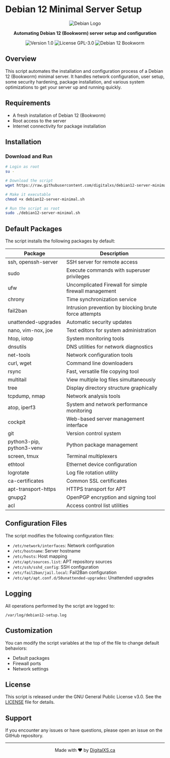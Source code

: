 # Debian 12 Minimal Server Setup

<p align="center">
  <img src="https://www.debian.org/logos/openlogo-nd-100.png" alt="Debian Logo">
</p>

<p align="center">
  <strong>Automating Debian 12 (Bookworm) server setup and configuration</strong>
</p>

<p align="center">
  <img src="https://img.shields.io/badge/Version-1.0-blue" alt="Version 1.0">
  <img src="https://img.shields.io/badge/License-GPL--3.0-green" alt="License GPL-3.0">
  <img src="https://img.shields.io/badge/Debian-12%20Bookworm-red" alt="Debian 12 Bookworm">
</p>

## Overview

This script automates the installation and configuration process of a Debian 12 (Bookworm) minimal server. It handles network configuration, user setup, some security hardening, package installation, and various system optimizations to get your server up and running quickly.

## Requirements

- A fresh installation of Debian 12 (Bookworm)
- Root access to the server
- Internet connectivity for package installation

## Installation

### Download and Run

```bash
# Login as root
su -

# Download the script
wget https://raw.githubusercontent.com/digitalxs/debian12-server-minimal/main/debian12-server-minimal.sh

# Make it executable
chmod +x debian12-server-minimal.sh

# Run the script as root
sudo ./debian12-server-minimal.sh
```

## Default Packages

The script installs the following packages by default:

| Package | Description |
|---------|-------------|
| ssh, openssh-server | SSH server for remote access |
| sudo | Execute commands with superuser privileges |
| ufw | Uncomplicated Firewall for simple firewall management |
| chrony | Time synchronization service |
| fail2ban | Intrusion prevention by blocking brute force attempts |
| unattended-upgrades | Automatic security updates |
| nano, vim-nox, joe | Text editors for system administration |
| htop, iotop | System monitoring tools |
| dnsutils | DNS utilities for network diagnostics |
| net-tools | Network configuration tools |
| curl, wget | Command line downloaders |
| rsync | Fast, versatile file copying tool |
| multitail | View multiple log files simultaneously |
| tree | Display directory structure graphically |
| tcpdump, nmap | Network analysis tools |
| atop, iperf3 | System and network performance monitoring |
| cockpit | Web-based server management interface |
| git | Version control system |
| python3-pip, python3-venv | Python package management |
| screen, tmux | Terminal multiplexers |
| ethtool | Ethernet device configuration |
| logrotate | Log file rotation utility |
| ca-certificates | Common SSL certificates |
| apt-transport-https | HTTPS transport for APT |
| gnupg2 | OpenPGP encryption and signing tool |
| acl | Access control list utilities |

## Configuration Files

The script modifies the following configuration files:

- `/etc/network/interfaces`: Network configuration
- `/etc/hostname`: Server hostname
- `/etc/hosts`: Host mapping
- `/etc/apt/sources.list`: APT repository sources
- `/etc/ssh/sshd_config`: SSH configuration
- `/etc/fail2ban/jail.local`: Fail2Ban configuration
- `/etc/apt/apt.conf.d/50unattended-upgrades`: Unattended upgrades

## Logging

All operations performed by the script are logged to:
```
/var/log/debian12-setup.log
```

## Customization

You can modify the script variables at the top of the file to change default behaviors:
- Default packages
- Firewall ports
- Network settings

## License

This script is released under the GNU General Public License v3.0. See the [LICENSE](LICENSE) file for details.

## Support

If you encounter any issues or have questions, please open an issue on the GitHub repository.

---

<p align="center">
  Made with ❤️ by <a href="https://digitalxs.ca">DigitalXS.ca</a>
</p>
